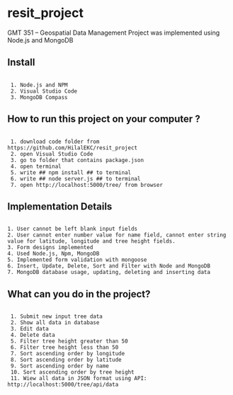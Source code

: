 # resit_project
GMT 351 – Geospatial Data Management Project was implemented using Node.js and MongoDB

## Install

```

 1. Node.js and NPM
 2. Visual Studio Code
 3. MongoDB Compass

```

## How to run this project on your computer ?

```

 1. download code folder from https://github.com/HilalEKC/resit_project
 2. open Visual Studio Code
 3. go to folder that contains package.json
 4. open terminal
 5. write ## npm install ## to terminal
 6. write ## node server.js ## to terminal
 7. open http://localhost:5000/tree/ from browser

```

## Implementation Details

```

1. User cannot be left blank input fields
2. User cannot enter number value for name field, cannot enter string value for latitude, longitude and tree height fields.
3. Form designs implemented
4. Used Node.js, Npm, MongoDB
5. Implemented form validation with mongoose
6. Insert, Update, Delete, Sort and Filter with Node and MongoDB
7. MongoDB database usage, updating, deleting and inserting data

```




## What can you do in the project?

```

 1. Submit new input tree data
 2. Show all data in database
 3. Edit data
 4. Delete data
 5. Filter tree height greater than 50
 6. Filter tree height less than 50
 7. Sort ascending order by longitude
 8. Sort ascending order by latitude
 9. Sort ascending order by name
 10. Sort ascending order by tree height
 11. Wiew all data in JSON format using API: http://localhost:5000/tree/api/data

```
